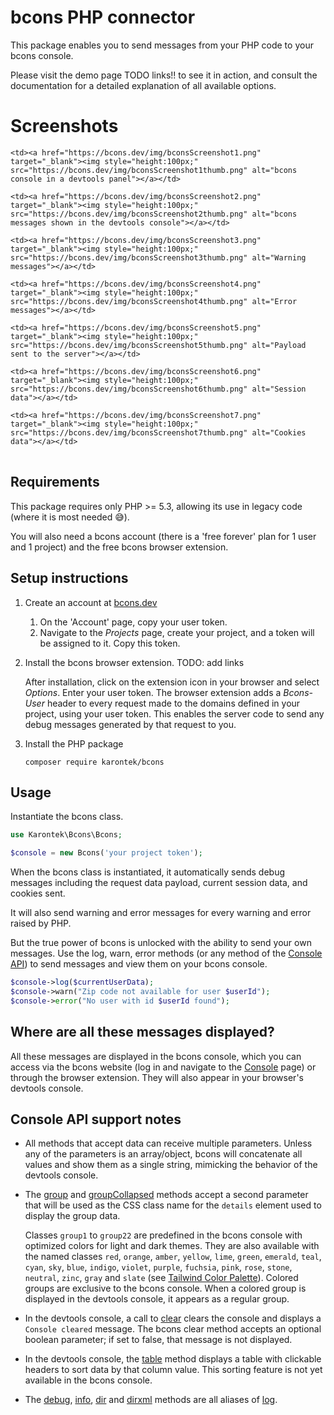 # bcons PHP connector
This package enables you to send messages from your PHP code to your bcons console.

Please visit the demo page TODO links!! to see it in action, and consult the documentation for a detailed explanation of all available options.

# Screenshots

<table>
  <tr>

    <td><a href="https://bcons.dev/img/bconsScreenshot1.png" target="_blank"><img style="height:100px;" src="https://bcons.dev/img/bconsScreenshot1thumb.png" alt="bcons console in a devtools panel"></a></td>

    <td><a href="https://bcons.dev/img/bconsScreenshot2.png" target="_blank"><img style="height:100px;" src="https://bcons.dev/img/bconsScreenshot2thumb.png" alt="bcons messages shown in the devtools console"></a></td>

    <td><a href="https://bcons.dev/img/bconsScreenshot3.png" target="_blank"><img style="height:100px;" src="https://bcons.dev/img/bconsScreenshot3thumb.png" alt="Warning messages"></a></td>

    <td><a href="https://bcons.dev/img/bconsScreenshot4.png" target="_blank"><img style="height:100px;" src="https://bcons.dev/img/bconsScreenshot4thumb.png" alt="Error messages"></a></td>

    <td><a href="https://bcons.dev/img/bconsScreenshot5.png" target="_blank"><img style="height:100px;" src="https://bcons.dev/img/bconsScreenshot5thumb.png" alt="Payload sent to the server"></a></td>

    <td><a href="https://bcons.dev/img/bconsScreenshot6.png" target="_blank"><img style="height:100px;" src="https://bcons.dev/img/bconsScreenshot6thumb.png" alt="Session data"></a></td>

    <td><a href="https://bcons.dev/img/bconsScreenshot7.png" target="_blank"><img style="height:100px;" src="https://bcons.dev/img/bconsScreenshot7thumb.png" alt="Cookies data"></a></td>
</tr></table>

## Requirements
This package requires only PHP >= 5.3, allowing its use in legacy code (where it is most needed 😅).

You will also need a bcons account (there is a 'free forever' plan for 1 user and 1 project) and the free bcons browser extension.

## Setup instructions

1. Create an account at [bcons.dev](https://bcons.dev)
    1. On the 'Account' page, copy your user token.
    1. Navigate to the *Projects* page, create your project, and a token will be assigned to it. Copy this token.

2. Install the bcons browser extension. TODO: add links

   After installation, click on the extension icon in your browser and select *Options*. Enter your user token.
   The browser extension adds a *Bcons-User* header to every request made to the domains defined in your project, using your user token. This enables the server code to send any debug messages generated by that request to you.

3. Install the PHP package

    `composer require karontek/bcons`

## Usage

Instantiate the bcons class.

```php
use Karontek\Bcons\Bcons;

$console = new Bcons('your project token');
```

When the bcons class is instantiated, it automatically sends debug messages including the request data payload, current session data, and cookies sent.

It will also send warning and error messages for every warning and error raised by PHP.

But the true power of bcons is unlocked with the ability to send your own messages. Use the log, warn, error methods (or any method of the [Console API](https://developer.mozilla.org/en-US/docs/Web/API/console)) to send messages and view them on your bcons console.

```php
$console->log($currentUserData);
$console->warn("Zip code not available for user $userId");
$console->error("No user with id $userId found");
```

## Where are all these messages displayed?

All these messages are displayed in the bcons console, which you can access via the bcons website (log in and navigate to the [Console](https://bcons.dev/console) page) or through the browser extension. They will also appear in your browser's devtools console.

## Console API support notes

- All methods that accept data can receive multiple parameters. Unless any of the parameters is an array/object, bcons will concatenate all values and show them as a single string, mimicking the behavior of the devtools console.

- The [group](https://developer.mozilla.org/en-US/docs/Web/API/console/group_static) and [groupCollapsed](https://developer.mozilla.org/en-US/docs/Web/API/console/groupcollapsed_static) methods accept a second parameter that will be used as the CSS class name for the `details` element used to display the group data.

  Classes `group1` to `group22` are predefined in the bcons console with optimized colors for light and dark themes. They are also available with the named classes `red`, `orange`, `amber`, `yellow`, `lime`, `green`, `emerald`, `teal`, `cyan`, `sky`, `blue`, `indigo`, `violet`, `purple`, `fuchsia`, `pink`, `rose`, `stone`, `neutral`, `zinc`, `gray` and `slate` (see [Tailwind Color Palette](https://tailwindcolor.com)). Colored groups are exclusive to the bcons console. When a colored group is displayed in the devtools console, it appears as a regular group.

- In the devtools console, a call to [clear](https://developer.mozilla.org/en-US/docs/Web/API/console/clear_static) clears the console and displays a `Console cleared` message. The bcons clear method accepts an optional boolean parameter; if set to false, that message is not displayed.

- In the devtools console, the [table](https://developer.mozilla.org/en-US/docs/Web/API/console/table_static) method displays a table with clickable headers to sort data by that column value. This sorting feature is not yet available in the bcons console.

- The [debug](https://developer.mozilla.org/en-US/docs/Web/API/console/debug_static), [info](https://developer.mozilla.org/en-US/docs/Web/API/console/info_static), [dir](https://developer.mozilla.org/en-US/docs/Web/API/console/dir_static) and [dirxml](https://developer.mozilla.org/en-US/docs/Web/API/console/dirxml_static) methods are all aliases of [log](https://developer.mozilla.org/en-US/docs/Web/API/console/log_static).
